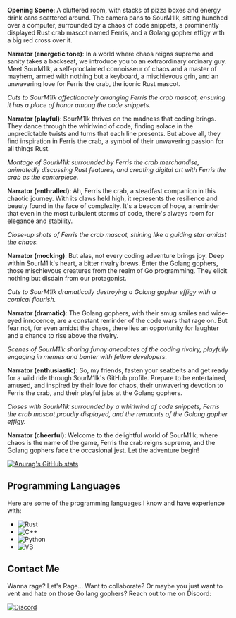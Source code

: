 **Opening Scene**: A cluttered room, with stacks of pizza boxes and energy drink cans scattered around. The camera pans to SourM1lk, sitting hunched over a computer, surrounded by a chaos of code snippets, a prominently displayed Rust crab mascot named Ferris, and a Golang gopher effigy with a big red cross over it.

**Narrator (energetic tone)**: In a world where chaos reigns supreme and sanity takes a backseat, we introduce you to an extraordinary ordinary guy. Meet SourM1lk, a self-proclaimed connoisseur of chaos and a master of mayhem, armed with nothing but a keyboard, a mischievous grin, and an unwavering love for Ferris the crab, the iconic Rust mascot.

*Cuts to SourM1lk affectionately arranging Ferris the crab mascot, ensuring it has a place of honor among the code snippets.*

**Narrator (playful)**: SourM1lk thrives on the madness that coding brings. They dance through the whirlwind of code, finding solace in the unpredictable twists and turns that each line presents. But above all, they find inspiration in Ferris the crab, a symbol of their unwavering passion for all things Rust.

*Montage of SourM1lk surrounded by Ferris the crab merchandise, animatedly discussing Rust features, and creating digital art with Ferris the crab as the centerpiece.*

**Narrator (enthralled)**: Ah, Ferris the crab, a steadfast companion in this chaotic journey. With its claws held high, it represents the resilience and beauty found in the face of complexity. It's a beacon of hope, a reminder that even in the most turbulent storms of code, there's always room for elegance and stability.

*Close-up shots of Ferris the crab mascot, shining like a guiding star amidst the chaos.*

**Narrator (mocking)**: But alas, not every coding adventure brings joy. Deep within SourM1lk's heart, a bitter rivalry brews. Enter the Golang gophers, those mischievous creatures from the realm of Go programming. They elicit nothing but disdain from our protagonist.

*Cuts to SourM1lk dramatically destroying a Golang gopher effigy with a comical flourish.*

**Narrator (dramatic)**: The Golang gophers, with their smug smiles and wide-eyed innocence, are a constant reminder of the code wars that rage on. But fear not, for even amidst the chaos, there lies an opportunity for laughter and a chance to rise above the rivalry.

*Scenes of SourM1lk sharing funny anecdotes of the coding rivalry, playfully engaging in memes and banter with fellow developers.*

**Narrator (enthusiastic)**: So, my friends, fasten your seatbelts and get ready for a wild ride through SourM1lk's GitHub profile. Prepare to be entertained, amused, and inspired by their love for chaos, their unwavering devotion to Ferris the crab, and their playful jabs at the Golang gophers.

*Closes with SourM1lk surrounded by a whirlwind of code snippets, Ferris the crab mascot proudly displayed, and the remnants of the Golang gopher effigy.*

**Narrator (cheerful)**: Welcome to the delightful world of SourM1lk, where chaos is the name of the game, Ferris the crab reigns supreme, and the Golang gophers face the occasional jest. Let the adventure begin!

[![Anurag's GitHub stats](https://github-readme-stats.vercel.app/api?username=SourM1lk)](https://github.com/anuraghazra/github-readme-stats)

## Programming Languages
Here are some of the programming languages I know and have experience with:

- ![Rust](https://img.shields.io/badge/-Rust-000000?style=flat&logo=rust&logoColor=white)
- ![C++](https://img.shields.io/badge/-C++-00599C?style=flat&logo=c%2B%2B&logoColor=white)
- ![Python](https://img.shields.io/badge/-Python-3776AB?style=flat&logo=python&logoColor=white)
- ![VB](https://img.shields.io/badge/-VB-00599C?style=flat&logo=visualstudio&logoColor=white)

## Contact Me
Wanna rage? Let's Rage... Want to collaborate? Or maybe you just want to vent and hate on those Go lang gophers? Reach out to me on Discord:

[![Discord](https://img.shields.io/badge/-Discord-7289DA?style=flat&logo=discord&logoColor=white)](https://discordapp.com/users/lokela#7950)
